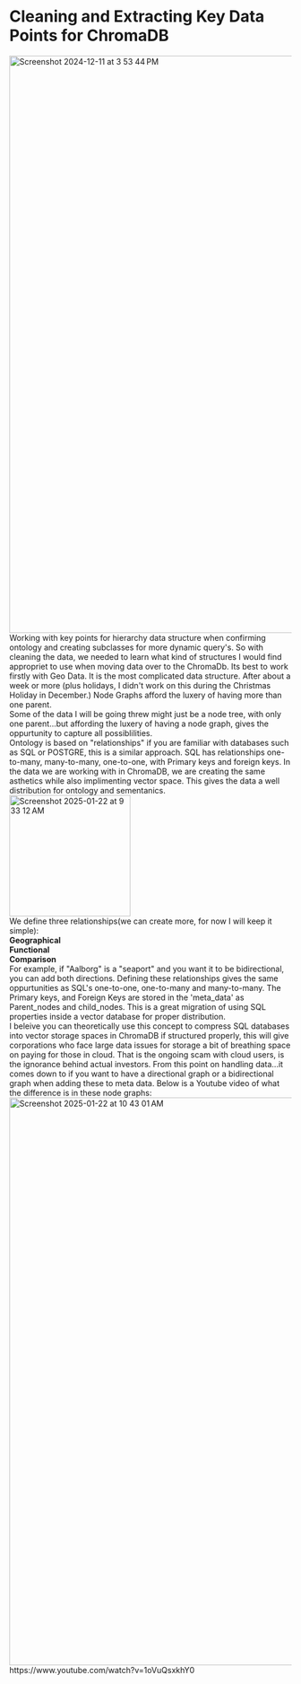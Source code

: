 <h1>Cleaning and Extracting Key Data Points for ChromaDB</h1>
<img width="1029" alt="Screenshot 2024-12-11 at 3 53 44 PM" src="https://github.com/user-attachments/assets/5046052a-15e5-4a14-848d-4ed552c280c6" />
Working with key points for hierarchy data structure when confirming ontology and creating subclasses for more dynamic query's.
So with cleaning the data, we needed to learn what kind of structures I would find appropriet to use when moving data over to the ChromaDb. 
Its best to work firstly with Geo Data. It is the most complicated data structure. After about a week or more (plus holidays, I didn't work on this during 
the Christmas Holiday in December.) Node Graphs afford the luxery of having more than one parent. 
<br>
Some of the data I will be going threw might just be a node tree, with only one parent...but affording the luxery of having a node graph, gives the oppurtunity to capture all 
possiblilities.  <br>
Ontology is based on "relationships" if you are familiar with databases such as SQL or POSTGRE, this is a similar approach. SQL has relationships one-to-many, many-to-many, one-to-one, with Primary keys and foreign keys. In the data we are working with in ChromaDB, we are creating the same asthetics while also implimenting vector space. This gives the data a well distribution for ontology and sementanics. <br>
<img width="216" alt="Screenshot 2025-01-22 at 9 33 12 AM" src="https://github.com/user-attachments/assets/a2906ab0-74dd-4999-b63f-c053b74dcae2" /><br>
We define three relationships(we can create more, for now I will keep it simple):<br>
<b>Geographical<br>
Functional<br>
Comparison<br></b>
For example, if "Aalborg" is a "seaport" and you want it to be bidirectional, you can add both directions.
Defining these relationships gives the same oppurtunities as SQL's one-to-one, one-to-many and many-to-many. The Primary keys, and Foreign Keys are stored in the 'meta_data' as Parent_nodes and child_nodes. This is a great migration of using SQL properties inside a vector database for proper distribution. <br>
I beleive you can theoretically use this concept to compress SQL databases into vector storage spaces in ChromaDB if structured properly, this will give corporations who face large data issues for storage a bit of breathing space on paying for those in cloud. That is the ongoing scam with cloud users, is the ignorance behind actual investors.
From this point on handling data...it comes down to if you want to have a directional graph or a bidirectional graph when adding these to meta data. Below is a Youtube video of what the difference is in these node graphs:<br>
<img width="1012" alt="Screenshot 2025-01-22 at 10 43 01 AM" src="https://github.com/user-attachments/assets/a4725679-47aa-454d-a5c6-d93739be851a" />
https://www.youtube.com/watch?v=1oVuQsxkhY0

